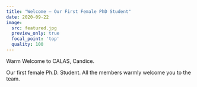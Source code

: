 ```yaml
---
title: "Welcome – Our First Female PhD Student"
date: 2020-09-22
image:
  src: featured.jpg
  preview_only: true
  focal_point: 'top'
  quality: 100
---
```

Warm Welcome to CALAS, Candice.
<!--more-->

Our first female Ph.D. Student.
All the members warmly welcome you to the team.